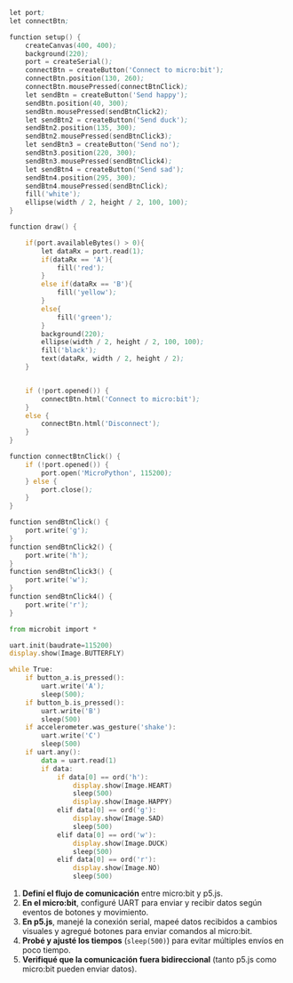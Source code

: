 ```asm
let port;
let connectBtn;

function setup() {
    createCanvas(400, 400);
    background(220);
    port = createSerial();
    connectBtn = createButton('Connect to micro:bit');
    connectBtn.position(130, 260);
    connectBtn.mousePressed(connectBtnClick);
    let sendBtn = createButton('Send happy');
    sendBtn.position(40, 300);
    sendBtn.mousePressed(sendBtnClick2);
    let sendBtn2 = createButton('Send duck');
    sendBtn2.position(135, 300);
    sendBtn2.mousePressed(sendBtnClick3);
    let sendBtn3 = createButton('Send no');
    sendBtn3.position(220, 300);
    sendBtn3.mousePressed(sendBtnClick4);
    let sendBtn4 = createButton('Send sad');
    sendBtn4.position(295, 300);
    sendBtn4.mousePressed(sendBtnClick);
    fill('white');
    ellipse(width / 2, height / 2, 100, 100);
}

function draw() {

    if(port.availableBytes() > 0){
        let dataRx = port.read(1);
        if(dataRx == 'A'){
            fill('red');
        }
        else if(dataRx == 'B'){
            fill('yellow');
        }
        else{
            fill('green');
        }
        background(220);
        ellipse(width / 2, height / 2, 100, 100);
        fill('black');
        text(dataRx, width / 2, height / 2);
    }


    if (!port.opened()) {
        connectBtn.html('Connect to micro:bit');
    }
    else {
        connectBtn.html('Disconnect');
    }
}

function connectBtnClick() {
    if (!port.opened()) {
        port.open('MicroPython', 115200);
    } else {
        port.close();
    }
}

function sendBtnClick() {
    port.write('g');
}
function sendBtnClick2() {
    port.write('h');
}
function sendBtnClick3() {
    port.write('w');
}
function sendBtnClick4() {
    port.write('r');
}
```
```asm
from microbit import *

uart.init(baudrate=115200)
display.show(Image.BUTTERFLY)

while True:
    if button_a.is_pressed():
        uart.write('A');
        sleep(500);
    if button_b.is_pressed():
        uart.write('B')
        sleep(500)
    if accelerometer.was_gesture('shake'):
        uart.write('C')
        sleep(500)
    if uart.any():
        data = uart.read(1)
        if data:
            if data[0] == ord('h'):
                display.show(Image.HEART)
                sleep(500)
                display.show(Image.HAPPY)
            elif data[0] == ord('g'):
                display.show(Image.SAD)
                sleep(500)
            elif data[0] == ord('w'):
                display.show(Image.DUCK)
                sleep(500)
            elif data[0] == ord('r'):
                display.show(Image.NO)
                sleep(500)
```
1. **Definí el flujo de comunicación** entre micro:bit y p5.js.  
2. **En el micro:bit**, configuré UART para enviar y recibir datos según eventos de botones y movimiento.  
3. **En p5.js**, manejé la conexión serial, mapeé datos recibidos a cambios visuales y agregué botones para enviar comandos al micro:bit.  
4. **Probé y ajusté los tiempos** (`sleep(500)`) para evitar múltiples envíos en poco tiempo.  
5. **Verifiqué que la comunicación fuera bidireccional** (tanto p5.js como micro:bit pueden enviar datos).  
